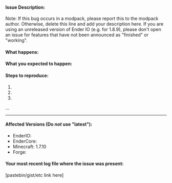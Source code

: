 #### Issue Description:
Note: If this bug occurs in a modpack, please report this to the modpack author. Otherwise, delete this line and add your description here. If you are using an unreleased version of Ender IO (e.g. for 1.8.9), please don't open an issue for features that have not been announced as "finished" or "working".


#### What happens:



#### What you expected to happen:



#### Steps to reproduce:

1.
2.
3.
...

____
#### Affected Versions (Do *not* use "latest"):

- EnderIO:
- EnderCore:
- Minecraft: 1.7.10
- Forge:

#### Your most recent log file where the issue was present: 

[pastebin/gist/etc link here]

